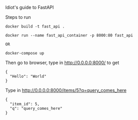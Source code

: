 Idiot's guide to FastAPI

Steps to run
```
docker build -t fast_api .

docker run --name fast_api_container -p 8000:80 fast_api

OR

docker-compose up

```

Then go to browser, type in http://0.0.0.0:8000/ to get 

```
{
  "Hello": "World"
}
```

Type in http://0.0.0.0:8000/items/5?q=query_comes_here

```
{
  "item_id": 5,
  "q": "query_comes_here"
}
```